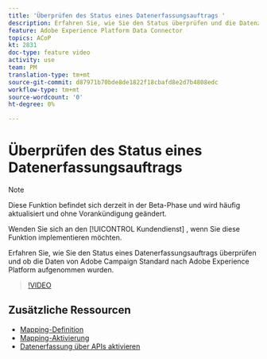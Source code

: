 ```yaml
---
title: 'Überprüfen des Status eines Datenerfassungsauftrags '
description: Erfahren Sie, wie Sie den Status überprüfen und die Datenzuordnung ändern können.
feature: Adobe Experience Platform Data Connector
topics: ACoP
kt: 2831
doc-type: feature video
activity: use
team: PM
translation-type: tm+mt
source-git-commit: d87971b70bde8de1822f18cbafd8e2d7b4808edc
workflow-type: tm+mt
source-wordcount: '0'
ht-degree: 0%

---
```



# Überprüfen des Status eines Datenerfassungsauftrags

>[!NOTE]
>
>Diese Funktion befindet sich derzeit in der Beta-Phase und wird häufig aktualisiert und ohne Vorankündigung geändert.
>
>Wenden Sie sich an den [!UICONTROL Kundendienst] , wenn Sie diese Funktion implementieren möchten.

Erfahren Sie, wie Sie den Status eines Datenerfassungsauftrags überprüfen und ob die Daten von Adobe Campaign Standard nach Adobe Experience Platform aufgenommen wurden.

>[!VIDEO](https://video.tv.adobe.com/v/27268?quality=12)

## Zusätzliche Ressourcen

* [Mapping-Definition](https://docs.adobe.com/content/help/en/campaign-standard/using/administrating/mapping-campaign-and-aep-data/aep-mapping-definition.html)
* [Mapping-Aktivierung](https://docs.adobe.com/content/help/en/campaign-standard/using/administrating/mapping-campaign-and-aep-data/aep-mapping-activation.html)
* [Datenerfassung über APIs aktivieren](https://docs.adobe.com/content/help/en/campaign-standard/using/administrating/mapping-campaign-and-aep-data/aep-triggering-data-ingestion.html)
